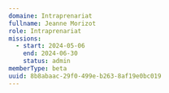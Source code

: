 ```yaml
---
domaine: Intraprenariat
fullname: Jeanne Morizot
role: Intraprenariat
missions:
  - start: 2024-05-06
    end: 2024-06-30
    status: admin
memberType: beta
uuid: 8b8abaac-29f0-499e-b263-8af19e0bc019
---
```

